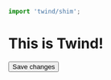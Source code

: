 ```js
import 'twind/shim';
```

<link rel="stylesheet" type="text/css" href="stylesheets/custom.css" />
<main class="h-screen bg-purple-400 flex items-center justify-center">
  <h1 class="font-bold text(center 5xl white sm:gray-800 md:pink-700)">This is Twind!</h1>
</main>

<button class="btn-primary">
  Save changes
</button>
